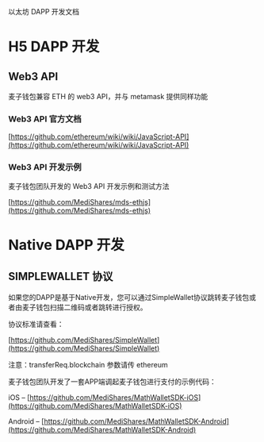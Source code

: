 以太坊 DAPP 开发文档

# H5 DAPP 开发

## Web3 API

麦子钱包兼容 ETH 的 web3 API，并与 metamask 提供同样功能

### Web3 API 官方文档

[https://github.com/ethereum/wiki/wiki/JavaScript-API](https://github.com/ethereum/wiki/wiki/JavaScript-API)

### Web3 API 开发示例

麦子钱包团队开发的 Web3 API 开发示例和测试方法

[https://github.com/MediShares/mds-ethjs](https://github.com/MediShares/mds-ethjs)

# Native DAPP 开发

## SIMPLEWALLET 协议

如果您的DAPP是基于Native开发，您可以通过SimpleWallet协议跳转麦子钱包或者由麦子钱包扫描二维码或者跳转进行授权。

协议标准请查看：

[https://github.com/MediShares/SimpleWallet](https://github.com/MediShares/SimpleWallet)

注意：transferReq.blockchain 参数请传 ethereum

麦子钱包团队开发了一套APP端调起麦子钱包进行支付的示例代码：

iOS – [https://github.com/MediShares/MathWalletSDK-iOS](https://github.com/MediShares/MathWalletSDK-iOS)

Android – [https://github.com/MediShares/MathWalletSDK-Android](https://github.com/MediShares/MathWalletSDK-Android)

